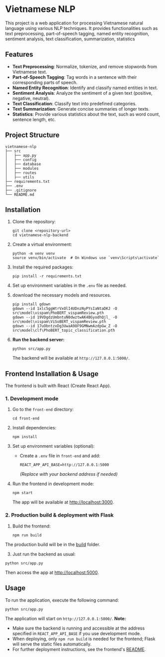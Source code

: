# Vietnamese NLP 

This project is a web application for processing Vietnamese natural language using various NLP techniques. It provides functionalities such as text preprocessing, part-of-speech tagging, named entity recognition, sentiment analysis, text classification, summarization, statistics

## Features

- **Text Preprocessing**: Normalize, tokenize, and remove stopwords from Vietnamese text.
- **Part-of-Speech Tagging**: Tag words in a sentence with their corresponding parts of speech.
- **Named Entity Recognition**: Identify and classify named entities in text.
- **Sentiment Analysis**: Analyze the sentiment of a given text (positive, negative, neutral).
- **Text Classification**: Classify text into predefined categories.
- **Text Summarization**: Generate concise summaries of longer texts.
- **Statistics**: Provide various statistics about the text, such as word count, sentence length, etc.

## Project Structure

```
vietnamese-nlp
├── src
│   ├── app.py
│   ├── config
│   ├── database
│   ├── modules
│   ├── routes
│   ├── utils
├── requirements.txt
├── .env
├── .gitignore
└── README.md
```

## Installation

1. Clone the repository:
   ```
   git clone <repository-url>
   cd vietnamese-nlp-backend
   ```

2. Create a virtual environment:
   ```
   python -m venv venv
   source venv/bin/activate  # On Windows use `venv\Scripts\activate`
   ```

3. Install the required packages:
   ```
   pip install -r requirements.txt
   ```

4. Set up environment variables in the `.env` file as needed.

5. download the necessary models and resources.
   ```
   pip install gdown
   gdown --id 1xlc5ggWtrVxOlI4UDnzNyPYsIaNtaDKJ -O src\model\vispam\PhoBERT_vispamReview.pth
   gdown --id 19VDgdzUmbntuN0dwztwAK4BGyodhQjl_ -O src\model\vispam\ViSoBERT_vispamReview.pth
   gdown --id 17uObntzxDg3UwaA98F9GMNwmAzdpGw_Z -O src\model\clf\PhoBERT_topic_classification.pth

   ```
6. **Run the backend server:**
   ```
   python src/app.py
   ```

   The backend will be available at `http://127.0.0.1:5000/`.

## Frontend Installation & Usage

The frontend is built with React (Create React App).

### 1. Development mode

1. Go to the `front-end` directory:
   ```
   cd front-end
   ```

2. Install dependencies:
   ```
   npm install
   ```

3. Set up environment variables (optional):
   - Create a `.env` file in `front-end` and add:
     ```
     REACT_APP_API_BASE=http://127.0.0.1:5000
     ```
     *(Replace with your backend address if needed)*

4. Run the frontend in development mode:
   ```
   npm start
   ```
   The app will be available at [http://localhost:3000](http://localhost:3000).

### 2. Production build & deployment with Flask

1. Build the frontend:
   ```
   npm run build
   ```
The production build will be in the [build](front-end/build) folder.


3. Just run the backend as usual:
```
python src/app.py
```

Then access the app at [http://localhost:5000](http://localhost:5000).

## Usage

To run the application, execute the following command:
```
python src/app.py
```

The application will start on `http://127.0.0.1:5000/`.
**Note:**  
- Make sure the backend is running and accessible at the address specified in `REACT_APP_API_BASE` if you use development mode.
- When deploying, only `npm run build` is needed for the frontend; Flask will serve the static files automatically.
- For further deployment instructions, see the frontend's [README](/front-end/README.md).